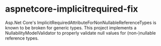 # aspnetcore-implicitrequired-fix
Asp.Net Core's ImplicitRequiredAttributeForNonNullableReferenceTypes is known to be broken for generic types. This project implements a NullabilityModelValidator to properly validate null values for (non-)nullable reference types.
